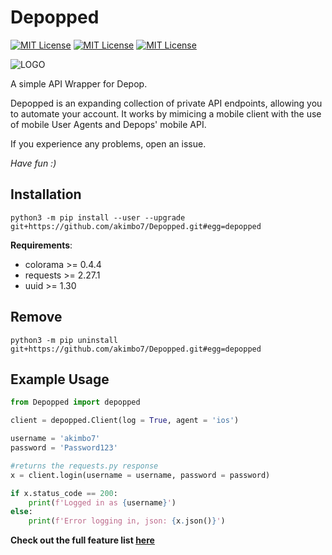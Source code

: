 
# Depopped

[![MIT License](https://img.shields.io/github/last-commit/akimbo7/Depopped?color=%231B065E&style=flat-square)](https://github.com/akimbo7/Depopped)
[![MIT License](https://img.shields.io/github/repo-size/akimbo7/Depopped?color=%23FF47DA&style=flat-square)](https://github.com/akimbo7/Depopped)
[![MIT License](https://img.shields.io/github/v/release/akimbo7/Depopped?color=%23FF87AB&style=flat-square)](https://github.com/akimbo7/Depopped/releases)

![LOGO](https://cdn.discordapp.com/attachments/935638977707376674/957708797009342494/New_Project_8.png)

A simple API Wrapper for Depop.

Depopped is an expanding collection of private API endpoints, allowing you to automate your account. It works by mimicing a mobile client with the use of mobile User Agents and Depops' mobile API.

If you experience any problems, open an issue.

*Have fun :)*


## Installation

```
python3 -m pip install --user --upgrade git+https://github.com/akimbo7/Depopped.git#egg=depopped
```

**Requirements**:

- colorama >= 0.4.4
- requests >= 2.27.1
- uuid >= 1.30

## Remove

```
python3 -m pip uninstall git+https://github.com/akimbo7/Depopped.git#egg=depopped
```

## Example Usage

```python
from Depopped import depopped

client = depopped.Client(log = True, agent = 'ios')

username = 'akimbo7'
password = 'Password123'

#returns the requests.py response
x = client.login(username = username, password = password)

if x.status_code == 200:
    print(f'Logged in as {username}')
else:
    print(f'Error logging in, json: {x.json()}')
```

**Check out the full feature list [here](https://github.com/akimbo7/Depopped/blob/main/usage/USAGE.md)**
